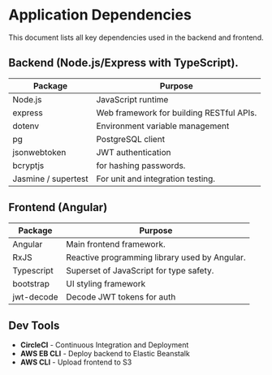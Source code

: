 # Application Dependencies

This document lists all key dependencies used in the backend and frontend.

## Backend (Node.js/Express with TypeScript).

| Package             | Purpose                                  |
|---------------------|------------------------------------------|
| Node.js             | JavaScript runtime                       |
| express             | Web framework for building RESTful APIs. |
| dotenv              | Environment variable management          |
| pg                  | PostgreSQL client                        |
| jsonwebtoken        | JWT authentication                       |
| bcryptjs            | for hashing passwords.                   |
| Jasmine / supertest |  For unit and integration testing.      |



## Frontend (Angular)

| Package           | Purpose                                      |
|-------------------|----------------------------------------------|
| Angular           | Main frontend framework.                     |
| RxJS              | Reactive programming library used by Angular.|
| Typescript        | Superset of JavaScript for type safety.      |
| bootstrap         | UI styling framework                 |
| jwt-decode        | Decode JWT tokens for auth           |

## Dev Tools

- **CircleCI** - Continuous Integration and Deployment
- **AWS EB CLI** - Deploy backend to Elastic Beanstalk
- **AWS CLI** - Upload frontend to S3
